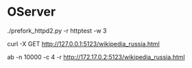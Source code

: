 # OServer

./prefork_httpd2.py -r httptest -w 3

curl -X GET http://127.0.0.1:5123/wikipedia_russia.html

ab -n 10000 -c 4 -r http://172.17.0.2:5123/wikipedia_russia.html
